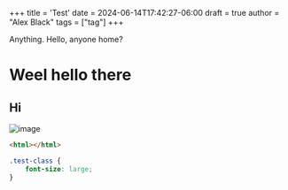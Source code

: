 +++
title = 'Test'
date = 2024-06-14T17:42:27-06:00
draft = true
author = "Alex Black"
tags = ["tag"]
+++

Anything. Hello, anyone home?

# Weel hello there

## Hi

![image](/photos/doge.jpg "A doge")

```html
<html></html>
```

```css
.test-class {
    font-size: large;
}
```
